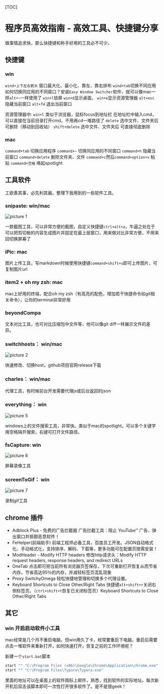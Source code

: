 [TOC]
# 程序员高效指南 - 高效工具、快捷键分享
做事情追求快，那么快捷键和称手好用的工具必不可少。

## 快捷键
### win
`wind+上下左右箭头` 窗口最大化、最小化、靠左、靠右排布
`wind+tab`切换不同应用
如何切换同应用的不同窗口？安装`Easy Window Switcher`软件，就可以像mac一样`alt+~`一样使用了
`win+l`锁屏
`win+d`显示桌面，
`win+e`显示资源管理器
`alt+esc` 隐藏当前窗口
`alt+f4` 退出当前窗口

资源管理器中:
`win+l` 类似于浏览器，鼠标focus到地址栏
在地址栏中输入cmd，可以直接在当前目录打开cmd，不用再cd一堆路径了
`delete` 选中文件、文件夹后 可删除（移动到回收站）
`shift+delete` 选中文件、文件夹后 可直接彻底删除

### mac
`command+tab` 切换应用程序
`command+~` 切换同应用的不同窗口
`command+h` 隐藏当前窗口
`command+delete` 删除文件夹、文件
`command+c`然后`command+option+v` 粘贴
`command+空格` 唤起spotlight

## 工具软件
工欲善其事，必先利其器。整理下我用到的一些软件工具。

### snipaste: win/mac
![picture 1](https://cdn.jsdelivr.net/gh/bmxklYzj/bmxklYzj.github.io@master/demos/images/551d321a35505872caee876d29c531c34fe8534ec25a623a88f162dc82528cbf.png)  

一款截图工具，可以非常方便的截图，自定义快捷键`ctrl+alt+a`，牛逼之处在于可以把剪切板的内容生成图片并固定在最上层窗口，用来做对比非常方便，不用来回切换屏幕了

### iPic: mac
图片上传工具，写markdown时候使用快捷键`command+shift+u`即可上传图片，可复制图片url

### item2 + oh my zsh: mac
mac上好用的终端，配合oh my zsh（有高亮的配色，增加若干快捷命令如git相关命令），让你的terminal非常好用

### beyondCompa

文本对比工具，也可对比压缩包中文件等，他可以像git diff一样展示文件的差异。

### switchhosts： win/mac
![picture 2](https://cdn.jsdelivr.net/gh/bmxklYzj/bmxklYzj.github.io@master/demos/images/84058554fe4bf395090349bc01cc5c3e9c1780d39826dadcd142f98b9988ee33.png)  

快速修改、切换host，github项目官网release下载

### charles： win/mac
代理工具，有时候前台开发需要代理js或后台返回的json

### everything： win
![picture 5](https://cdn.jsdelivr.net/gh/bmxklYzj/bmxklYzj.github.io@master/demos/images/ae0f744c4ec2d327eda31989c67697c45fcf6ad36e85c10c5bf2653fdc6c5da1.png)  

windows上的文件搜索工具，非常快。类似于mac的spotlight。可以多个关键字用空格隔开搜索，右键可打开文件路径。

### fsCapture: win
![picture 6](https://cdn.jsdelivr.net/gh/bmxklYzj/bmxklYzj.github.io@master/demos/images/f80fcbb18594846a41802f4d4d69dfec5947faf2157c8e5608cb469b1b5b7f41.png)  

屏幕录像工具

### screenToGif： win
![picture 7](https://cdn.jsdelivr.net/gh/bmxklYzj/bmxklYzj.github.io@master/demos/images/f49814e414fe0535b2512b4e57b83a5c01581a291e124d09938261934d7ee4ce.png)  

录制gif工具

## chrome 插件
- Adblock Plus - 免费的广告拦截器
广告拦截工具：阻止 YouTube™ 广告、弹出窗口并抵御恶意软件！
- FeHelper(前端助手)
前端工程师必备工具，百度员工开发。JSON自动格式化、手动格式化，支持排序、解码、下载等，更多功能可在配置页按需安装！
- ModHeader - Modify HTTP headers
修改http请求头：Modify HTTP request headers, response headers, and redirect URLs
- OneTab
点击即可把当前所有浏览器页签保存，下次可重新打开恢复从而节省内存。节省高达95％的内存，并减轻标签页混乱现象
- Proxy SwitchyOmega
轻松快捷地管理和切换多个代理设置。
- Keyboard Shortcuts to Close Other/Right Tabs
快捷键`alt+shift+r`关闭右侧标签页。（`ctrl+shift+t`恢复已关闭标签页）Keyboard Shortcuts to Close Other/Right Tabs

## 其它

### win 开启启动软件小工具
mac经常是几个月不重启电脑，但win用久了卡，经常要重启下电脑，重启后需要点击一堆软件来重新打开，如何快速打开，恢复之前的工作环境呢？

新建一个`start.bat`脚本
```bash
start "" "C:\Program Files (x86)\Google\Chrome\Application\chrome.exe"
start "" "C:\Program Files\Typora\Typora.exe"
```
里面的地址可以在桌面上的软件图标上邮件，熟悉，找到软件的实际地址。每次新开机后双击该脚本即可一次性打开很多软件了。是不是很geek！